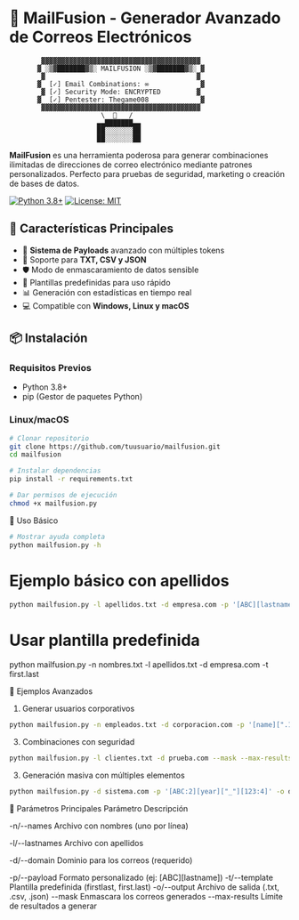 # 🚀 MailFusion - Generador Avanzado de Correos Electrónicos

            ▓▓▓▓▓▓▓▓▓▓▓▓▓▓▓▓▓▓▓▓▓▓▓▓▓▓▓▓▓▓▓▓▓▓▓▓▓▓▓▓
           ▓ ░▒▓███████▓▒░ MAILFUSION ░▒▓███████▓▒░ ▓
            ▓                                      ▓
           ▓  [✓] Email Combinations: ∞             ▓
            ▓ [✓] Security Mode: ENCRYPTED         ▓
           ▓  [✓] Pentester: Thegame008             ▓
            ▓▓▓▓▓▓▓▓▓▓▓▓▓▓▓▓▓▓▓▓▓▓▓▓▓▓▓▓▓▓▓▓▓▓▓▓▓▓▓▓
                           \  📧   /
                          ▄▄███████▄▄
                          ██░░░░░░░██
                          ██░░░░░░░██

**MailFusion** es una herramienta poderosa para generar combinaciones ilimitadas de direcciones de correo electrónico mediante patrones personalizados. Perfecto para pruebas de seguridad, marketing o creación de bases de datos.

[![Python 3.8+](https://img.shields.io/badge/Python-3.8%2B-blue.svg)](https://www.python.org/)
[![License: MIT](https://img.shields.io/badge/License-MIT-green.svg)](https://opensource.org/licenses/MIT)

## 🌟 Características Principales
- 🔧 **Sistema de Payloads** avanzado con múltiples tokens
- 📁 Soporte para **TXT, CSV y JSON**
- 🛡️ Modo de enmascaramiento de datos sensible
- 🔄 Plantillas predefinidas para uso rápido
- 📊 Generación con estadísticas en tiempo real
- 💻 Compatible con **Windows, Linux y macOS**

## 📦 Instalación

### Requisitos Previos
- Python 3.8+
- pip (Gestor de paquetes Python)

### Linux/macOS
```bash
# Clonar repositorio
git clone https://github.com/tuusuario/mailfusion.git
cd mailfusion

# Instalar dependencias
pip install -r requirements.txt

# Dar permisos de ejecución
chmod +x mailfusion.py
```

🚀 Uso Básico
```bash
# Mostrar ayuda completa
python mailfusion.py -h
```
# Ejemplo básico con apellidos
```bash
python mailfusion.py -l apellidos.txt -d empresa.com -p '[ABC][lastname]'
```
# Usar plantilla predefinida
python mailfusion.py -n nombres.txt -l apellidos.txt -d empresa.com -t first.last

🎯 Ejemplos Avanzados
1. Generar usuarios corporativos
```bash
python mailfusion.py -n empleados.txt -d corporacion.com -p '[name][".123"]' --case lower -o usuarios.csv
```
3. Combinaciones con seguridad
```bash
python mailfusion.py -l clientes.txt -d prueba.com --mask --max-results 1000 --csv-delimiter "|"
```
3. Generación masiva con múltiples elementos
```bash
python mailfusion.py -d sistema.com -p '[ABC:2][year]["_"][123:4]' -o datos.json
```

🔧 Parámetros Principales
Parámetro	Descripción

-n/--names	Archivo con nombres (uno por línea)

-l/--lastnames	Archivo con apellidos

-d/--domain	Dominio para los correos (requerido)

-p/--payload	Formato personalizado (ej: [ABC][lastname])
-t/--template	Plantilla predefinida (firstlast, first.last)
-o/--output	Archivo de salida (.txt, .csv, .json)
--mask	Enmascara los correos generados
--max-results	Límite de resultados a generar

